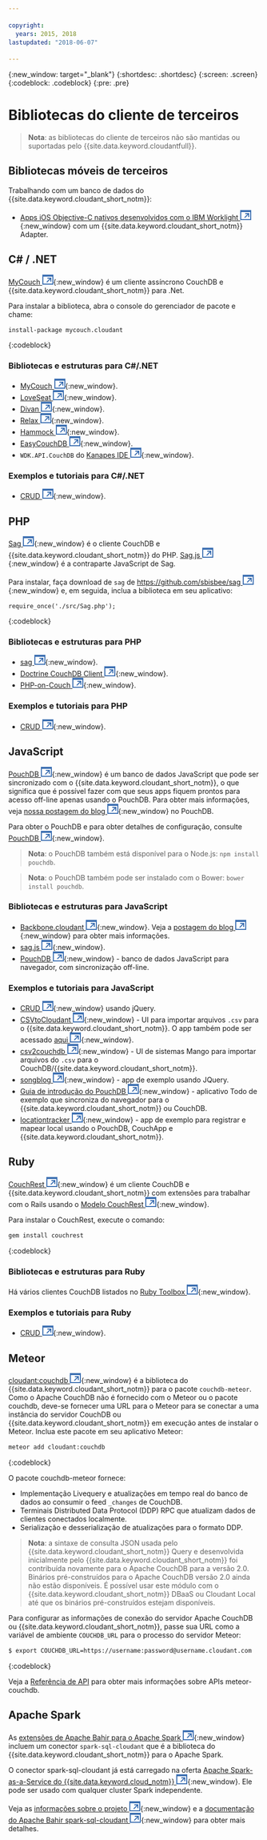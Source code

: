 ```yaml
---

copyright:
  years: 2015, 2018
lastupdated: "2018-06-07"

---
```


{:new_window: target="_blank"}
{:shortdesc: .shortdesc}
{:screen: .screen}
{:codeblock: .codeblock}
{:pre: .pre}

# Bibliotecas do cliente de terceiros

>   **Nota**: as bibliotecas do cliente de terceiros não são mantidas ou suportadas pelo {{site.data.keyword.cloudantfull}}.

## Bibliotecas móveis de terceiros

Trabalhando com um banco de dados do {{site.data.keyword.cloudant_short_notm}}:

-   [Apps iOS Objective-C nativos desenvolvidos com o IBM Worklight ![Ícone de link externo](../images/launch-glyph.svg "Ícone de link externo")](http://www.tricedesigns.com/2014/11/17/ibm-worklight-powered-native-objective-c-ios-apps/){:new_window} com um {{site.data.keyword.cloudant_short_notm}} Adapter.

## C# / .NET

[MyCouch ![Ícone de link externo](../images/launch-glyph.svg "Ícone de link externo")](https://github.com/danielwertheim/mycouch){:new_window}
é um cliente assíncrono CouchDB e {{site.data.keyword.cloudant_short_notm}} para .Net.

Para instalar a biblioteca, abra o console do gerenciador de pacote e chame:

```
install-package mycouch.cloudant
```
{:codeblock}

### Bibliotecas e estruturas para C#/.NET

-   [MyCouch ![Ícone de link externo](../images/launch-glyph.svg "Ícone de link externo")](https://github.com/danielwertheim/mycouch){:new_window}.
-   [LoveSeat ![Ícone de link externo](../images/launch-glyph.svg "Ícone de link externo")](https://github.com/soitgoes/LoveSeat){:new_window}.
-   [Divan ![Ícone de link externo](../images/launch-glyph.svg "Ícone de link externo")](https://github.com/foretagsplatsen/Divan){:new_window}.
-   [Relax ![Ícone de link externo](../images/launch-glyph.svg "Ícone de link externo")](https://github.com/arobson/Relax){:new_window}.
-   [Hammock ![Ícone de link externo](../images/launch-glyph.svg "Ícone de link externo")](http://code.google.com/p/relax-net/){:new_window}.
-   [EasyCouchDB ![Ícone de link externo](../images/launch-glyph.svg "Ícone de link externo")](https://github.com/hhariri/EasyCouchDB){:new_window}.
-   `WDK.API.CouchDB` do [Kanapes IDE ![Ícone de link externo](../images/launch-glyph.svg "Ícone de link externo")](http://kanapeside.com/){:new_window}.

### Exemplos e tutoriais para C#/.NET

-   [CRUD ![Ícone de link externo](../images/launch-glyph.svg "Ícone de link externo")](https://github.com/cloudant/haengematte/tree/master/c%23){:new_window}.

## PHP

[Sag ![Ícone de link externo](../images/launch-glyph.svg "Ícone de link externo")](https://github.com/sbisbee/sag){:new_window} é o cliente CouchDB e {{site.data.keyword.cloudant_short_notm}} do PHP.
[Sag.js ![Ícone de link externo](../images/launch-glyph.svg "Ícone de link externo")](https://github.com/sbisbee/sag-js){:new_window} é a contraparte JavaScript de Sag.

Para instalar,
faça download de `sag` de [https://github.com/sbisbee/sag ![Ícone de link externo](../images/launch-glyph.svg "Ícone de link externo")](https://github.com/sbisbee/sag){:new_window}
e, em seguida, inclua a biblioteca em seu aplicativo:

```
require_once('./src/Sag.php');
```
{:codeblock}

### Bibliotecas e estruturas para PHP

-   [sag ![Ícone de link externo](../images/launch-glyph.svg "Ícone de link externo")](https://github.com/sbisbee/sag){:new_window}.
-   [Doctrine CouchDB Client ![Ícone de link externo](../images/launch-glyph.svg "Ícone de link externo")](https://github.com/doctrine/couchdb-client){:new_window}.
-   [PHP-on-Couch ![Ícone de link externo](../images/launch-glyph.svg "Ícone de link externo")](https://github.com/dready92/PHP-on-Couch){:new_window}.

### Exemplos e tutoriais para PHP

-   [CRUD ![Ícone de link externo](../images/launch-glyph.svg "Ícone de link externo")](https://github.com/cloudant/haengematte/tree/master/php){:new_window}.

## JavaScript

[PouchDB ![Ícone de link externo](../images/launch-glyph.svg "Ícone de link externo")](http://pouchdb.com/){:new_window} é um banco de dados JavaScript que pode ser sincronizado com o {{site.data.keyword.cloudant_short_notm}},
o que significa que é possível fazer com que seus apps fiquem prontos para acesso off-line apenas usando o PouchDB.
Para obter mais informações,
veja [nossa postagem do blog ![Ícone de link externo](../images/launch-glyph.svg "Ícone de link externo")](https://cloudant.com/blog/pouchdb){:new_window} no PouchDB.

Para obter o PouchDB
e para obter detalhes de configuração,
consulte [PouchDB ![Ícone de link externo](../images/launch-glyph.svg "Ícone de link externo")](http://pouchdb.com/){:new_window}.

>   **Nota**: o PouchDB também está disponível para o Node.js: `npm install pouchdb`.

>   **Nota**: o PouchDB também pode ser instalado com o Bower: `bower install pouchdb`.

### Bibliotecas e estruturas para JavaScript

-   [Backbone.cloudant ![Ícone de link externo](../images/launch-glyph.svg "Ícone de link externo")](https://github.com/cloudant-labs/backbone.cloudant){:new_window}.
    Veja a [postagem do blog ![Ícone de link externo](../images/launch-glyph.svg "Ícone de link externo")](https://cloudant.com/blog/backbone-and-cloudant/){:new_window} para obter mais informações.
-   [sag.js ![Ícone de link externo](../images/launch-glyph.svg "Ícone de link externo")](https://github.com/sbisbee/sag-js){:new_window}.
-   [PouchDB ![Ícone de link externo](../images/launch-glyph.svg "Ícone de link externo")](http://pouchdb.com/){:new_window} - banco de dados JavaScript para navegador,
com sincronização off-line.

### Exemplos e tutoriais para JavaScript

-   [CRUD ![Ícone de link externo](../images/launch-glyph.svg "Ícone de link externo")](https://github.com/cloudant/haengematte/tree/master/javascript-jquery){:new_window} usando jQuery.
-   [CSVtoCloudant ![Ícone de link externo](../images/launch-glyph.svg "Ícone de link externo")](https://github.com/michellephung/CSVtoCloudant){:new_window} -
    UI para importar arquivos `.csv` para o {{site.data.keyword.cloudant_short_notm}}.
    O app também pode ser acessado [aqui ![Ícone de link externo](../images/launch-glyph.svg "Ícone de link externo")](https://michellephung.github.io/CSVtoCloudant/){:new_window}.
-   [csv2couchdb ![Ícone de link externo](../images/launch-glyph.svg "Ícone de link externo")](https://github.com/Mango-information-systems/csv2couchdb){:new_window} -
    UI de sistemas Mango para importar arquivos do `.csv` para o CouchDB/{{site.data.keyword.cloudant_short_notm}}.
-   [songblog ![Ícone de link externo](../images/launch-glyph.svg "Ícone de link externo")](https://github.com/millayr/songblog){:new_window} - app de exemplo usando JQuery.
-   [Guia de introdução do PouchDB ![Ícone de link externo](../images/launch-glyph.svg "Ícone de link externo")](http://pouchdb.com/getting-started.html){:new_window} -
    aplicativo Todo de exemplo que sincroniza do navegador para o {{site.data.keyword.cloudant_short_notm}} ou CouchDB.
-   [locationtracker ![Ícone de link externo](../images/launch-glyph.svg "Ícone de link externo")](https://github.com/rajrsingh/locationtracker){:new_window} -
    app de exemplo para registrar e mapear local usando o PouchDB,
    CouchApp
    e {{site.data.keyword.cloudant_short_notm}}.

## Ruby

[CouchRest ![Ícone de link externo](../images/launch-glyph.svg "Ícone de link externo")](https://github.com/couchrest/couchrest){:new_window} é um cliente CouchDB e {{site.data.keyword.cloudant_short_notm}}
com extensões para trabalhar com o Rails usando o [Modelo CouchRest ![Ícone de link externo](../images/launch-glyph.svg "Ícone de link externo")](https://github.com/couchrest/couchrest_model){:new_window}.

Para instalar o CouchRest, execute o comando:

```sh
gem install couchrest
```
{:codeblock}

### Bibliotecas e estruturas para Ruby

Há vários clientes CouchDB listados no
[Ruby Toolbox ![Ícone de link externo](../images/launch-glyph.svg "Ícone de link externo")](https://www.ruby-toolbox.com/categories/couchdb_clients){:new_window}.

### Exemplos e tutoriais para Ruby

-   [CRUD ![Ícone de link externo](../images/launch-glyph.svg "Ícone de link externo")](https://github.com/cloudant/haengematte/tree/master/ruby){:new_window}.

<div id="couchdb"></div>

## Meteor

[cloudant:couchdb ![Ícone de link externo](../images/launch-glyph.svg "Ícone de link externo")](https://atmospherejs.com/cloudant/couchdb){:new_window} é a
biblioteca do {{site.data.keyword.cloudant_short_notm}} para o pacote `couchdb-meteor`.
Como o Apache CouchDB não é fornecido com o Meteor ou o pacote couchdb,
deve-se fornecer uma URL para o Meteor para se conectar
a uma instância do servidor CouchDB ou {{site.data.keyword.cloudant_short_notm}} em execução antes de instalar o Meteor.
Inclua este pacote em seu aplicativo Meteor:

```sh
meteor add cloudant:couchdb
```
{:codeblock}

O pacote couchdb-meteor fornece:

-   Implementação Livequery e atualizações em tempo real do banco de dados ao consumir o feed `_changes` de CouchDB.
-   Terminais Distributed Data Protocol (DDP) RPC que atualizam dados de clientes conectados localmente.
-   Serialização e desserialização de atualizações para o formato DDP.

>   **Nota**: a sintaxe de consulta JSON usada pelo {{site.data.keyword.cloudant_short_notm}} Query
    e desenvolvida inicialmente pelo {{site.data.keyword.cloudant_short_notm}}
    foi contribuída novamente para o Apache CouchDB para a versão 2.0.
    Binários pré-construídos para o Apache CouchDB versão 2.0 ainda não
   estão disponíveis.
    É possível usar este módulo com o {{site.data.keyword.cloudant_short_notm}} DBaaS ou Cloudant Local até que os binários pré-construídos estejam disponíveis.

Para configurar as informações de conexão do servidor Apache CouchDB ou {{site.data.keyword.cloudant_short_notm}},
passe sua URL como a variável de ambiente `COUCHDB_URL` para o processo do servidor Meteor:

```sh
$ export COUCHDB_URL=https://username:password@username.cloudant.com
```
{:codeblock}

Veja a [Referência de API](../api/index.html) para obter mais informações sobre APIs meteor-couchdb. 

## Apache Spark

As [extensões de Apache Bahir para o Apache Spark ![Ícone de link externo](../images/launch-glyph.svg "Ícone de link externo")](http://bahir.apache.org/#home){:new_window}
incluem um conector `spark-sql-cloudant` que é a biblioteca do {{site.data.keyword.cloudant_short_notm}} para o Apache Spark.

O conector spark-sql-cloudant já está carregado na oferta
[Apache Spark-as-a-Service do {{site.data.keyword.cloud_notm}} ![Ícone de link externo](../images/launch-glyph.svg "Ícone de link externo")](https://console.ng.bluemix.net/catalog/services/apache-spark/){:new_window}.
Ele pode ser usado com qualquer cluster Spark independente.

Veja as [informações sobre o projeto ![Ícone de link externo](../images/launch-glyph.svg "Ícone de link externo")](https://github.com/apache/bahir/tree/master/sql-cloudant){:new_window}
e a [documentação do Apache Bahir spark-sql-cloudant ![Ícone de link externo](../images/launch-glyph.svg "Ícone de link externo")](http://bahir.apache.org/docs/spark/current/spark-sql-cloudant/){:new_window} para obter mais detalhes.
